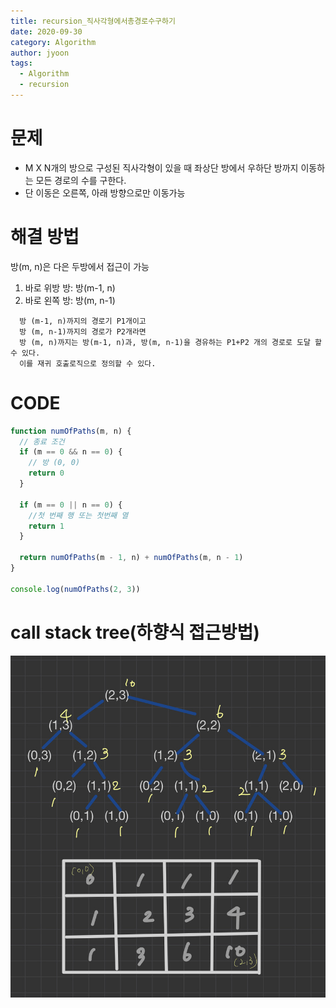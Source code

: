 ```yaml
---
title: recursion_직사각형에서총경로수구하기
date: 2020-09-30
category: Algorithm
author: jyoon
tags:
  - Algorithm
  - recursion
---
```


# 문제

- M X N개의 방으로 구성된 직사각형이 있을 때 좌상단 방에서 우하단 방까지 이동하는 모든 경로의 수를 구한다.
- 단 이동은 오른쪽, 아래 방향으로만 이동가능

# 해결 방법

방(m, n)은 다은 두방에서 접근이 가능

1. 바로 위방 방: 방(m-1, n)
2. 바로 왼쪽 방: 방(m, n-1)

```
  방 (m-1, n)까지의 경로기 P1개이고
  방 (m, n-1)까지의 경로가 P2개라면
  방 (m, n)까지는 방(m-1, n)과, 방(m, n-1)을 경유하는 P1+P2 개의 경로로 도달 할 수 있다.
  이를 재귀 호출로직으로 정의할 수 있다.
```

# CODE

```js
function numOfPaths(m, n) {
  // 종료 조건
  if (m == 0 && n == 0) {
    // 방 (0, 0)
    return 0
  }

  if (m == 0 || n == 0) {
    //첫 번째 행 또는 첫번째 열
    return 1
  }

  return numOfPaths(m - 1, n) + numOfPaths(m, n - 1)
}

console.log(numOfPaths(2, 3))
```

# call stack tree(하향식 접근방법)

![](./img/직사각형에서총경로수구하기_recursion.jpeg)

